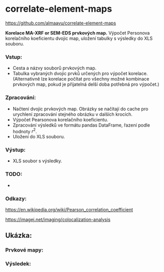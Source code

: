 # correlate-element-maps
https://github.com/almaavu/correlate-element-maps

**Korelace MA-XRF or SEM-EDS prvkových map.** 
 Výpočet Personova korelačního koeficientu dvojic map, uložení tabulky s výsledky do XLS souboru. 

### Vstup: 
- Cesta a názvy souborů prvkových map.
- Tabulka vybraných dvojic prvků určených pro výpočet korelace. (Alternativně lze korelace počítat pro všechny možné kombinace prvkových map, pokud je přijatelná delší doba potřebná pro výpočet.) 


### Zpracování:
- Načtení dvojic prvkových map. Obrázky se načítají do cache pro urychlení zpracování stejného obrázku v dalších krocích.
- Výpočet Pearsonova korelačního koeficientu.
- Zpracování výsledků ve formátu pandas DataFrame, řazení podle hodnoty $r^2$.
- Uložení do XLS souboru.


### Výstup:
- XLS soubor s výsledky.




### TODO:
-



### Odkazy:

https://en.wikipedia.org/wiki/Pearson_correlation_coefficient

https://imagej.net/imaging/colocalization-analysis




## Ukázka:

### Prvkové mapy:
<p align="center">

</p>

### Výsledek:
<p align="center">

</p>

